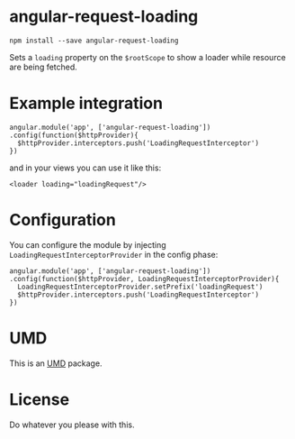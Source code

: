 angular-request-loading
=======================

```
npm install --save angular-request-loading
```

Sets a `loading` property on the `$rootScope` to show a loader
while resource are being fetched.

# Example integration

```
angular.module('app', ['angular-request-loading'])
.config(function($httpProvider){
  $httpProvider.interceptors.push('LoadingRequestInterceptor')
})
```

and in your views you can use it like this:

```
<loader loading="loadingRequest"/>
```

# Configuration

You can configure the module by injecting `LoadingRequestInterceptorProvider`
in the config phase:

```
angular.module('app', ['angular-request-loading'])
.config(function($httpProvider, LoadingRequestInterceptorProvider){
  LoadingRequestInterceptorProvider.setPrefix('loadingRequest')
  $httpProvider.interceptors.push('LoadingRequestInterceptor')
})
```

# UMD

This is an [UMD](https://github.com/umdjs/umd) package.

# License

Do whatever you please with this.

